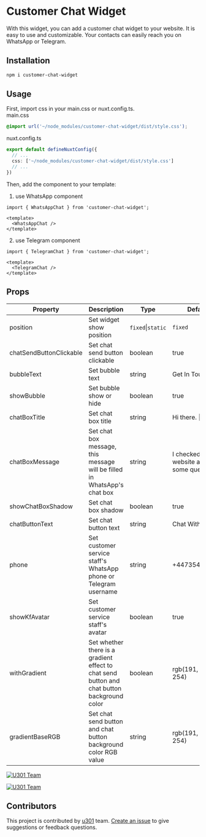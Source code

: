# Customer Chat Widget

With this widget, you can add a customer chat widget to your website. It is easy to use and customizable. Your contacts can easily reach you on WhatsApp or Telegram.

## Installation

```bash
npm i customer-chat-widget
```

## Usage

First, import css in your main.css or nuxt.config.ts.  
main.css

```css
@import url('~/node_modules/customer-chat-widget/dist/style.css');
```

nuxt.config.ts

```ts
export default defineNuxtConfig({
  // ...
  css: ['~/node_modules/customer-chat-widget/dist/style.css']
  // ...
})
```

Then, add the component to your template:

1. use WhatsApp component

```vue
import { WhatsAppChat } from 'customer-chat-widget';

<template>
  <WhatsAppChat />
</template>
```

2. use Telegram component

```vue
import { TelegramChat } from 'customer-chat-widget';

<template>
  <TelegramChat />
</template>
```

## Props

| Property                | Description                                                                                 | Type              | Default                                        |
| ----------------------- | ------------------------------------------------------------------------------------------- | ----------------- | ---------------------------------------------- |
| position                | Set widget show position                                                                    | `fixed`\|`static` | `fixed`                                        |
| chatSendButtonClickable | Set chat send button clickable                                                              | boolean           | true                                           |
| bubbleText              | Set bubble text                                                                             | string            | Get In Touch                                   |
| showBubble              | Set bubble show or hide                                                                     | boolean           | true                                           |
| chatBoxTitle            | Set chat box title                                                                          | string            | Hi there. 👋                                   |
| chatBoxMessage          | Set chat box message, this message will be filled in WhatsApp's chat box                    | string            | I checked the website and have some questions. |
| showChatBoxShadow       | Set chat box shadow                                                                         | boolean           | true                                           |
| chatButtonText          | Set chat button text                                                                        | string            | Chat With US                                   |
| phone                   | Set customer service staff's WhatsApp phone or Telegram username                            | string            | +447354255981                                  |
| showKfAvatar            | Set customer service staff's avatar                                                         | boolean           | true                                           |
| withGradient            | Set whether there is a gradient effect to chat send button and chat button background color | boolean           | rgb(191, 81, 254)                              |
| gradientBaseRGB         | Set chat send button and chat button background color RGB value                             | string            | rgb(191, 81, 254)                              |

[![U301 Team](https://u301.oss-cn-hangzhou.aliyuncs.com/chat-widget/u301-chat-widget-1.jpg)](https://u301.com?utm_source=github-chat-widget)

[![U301 Team](https://u301.oss-cn-hangzhou.aliyuncs.com/chat-widget/u301-chat-widget-2.jpg)](https://u301.com?utm_source=github-chat-widget)

## Contributors

This project is contributed by [u301](https://u301.com?utm_source=github-chat-widget) team. [Create an issue](https://github.com/monojson/customer-chat-widget/issues) to give suggestions or feedback questions.

